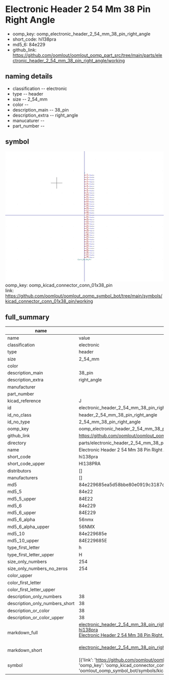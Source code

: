 # Electronic Header 2 54 Mm 38 Pin Right Angle

  
* oomp_key: oomp_electronic_header_2_54_mm_38_pin_right_angle 
* short_code: hi138pra
* md5_6: 84e229  
* github_link: https://github.com/oomlout/oomlout_oomp_part_src/tree/main/parts/electronic_header_2_54_mm_38_pin_right_angle/working  
## naming details
* classification -- electronic
* type -- header
* size -- 2_54_mm
* color -- 
* description_main -- 38_pin
* description_extra -- right_angle
* manucaturer -- 
* part_number -- 



## symbol

![](symbol/0/working/working_600.png)  
oomp_key: oomp_kicad_connector_conn_01x38_pin  
link: https://github.com/oomlout/oomlout_oomp_symbol_bot/tree/main/symbols/kicad_connector_conn_01x38_pin/working  


## full_summary
| name | value | 
| --- | --- | 
| name | value | 
| classification | electronic | 
| type | header | 
| size | 2_54_mm | 
| color |  | 
| description_main | 38_pin | 
| description_extra | right_angle | 
| manufacturer |  | 
| part_number |  | 
| kicad_reference | J | 
| id | electronic_header_2_54_mm_38_pin_right_angle | 
| id_no_class | header_2_54_mm_38_pin_right_angle | 
| id_no_type | 2_54_mm_38_pin_right_angle | 
| oomp_key | oomp_electronic_header_2_54_mm_38_pin_right_angle | 
| github_link | https://github.com/oomlout/oomlout_oomp_part_src/tree/main/parts/electronic_header_2_54_mm_38_pin_right_angle/working | 
| directory | parts/electronic_header_2_54_mm_38_pin_right_angle | 
| name | Electronic Header 2 54 Mm 38 Pin Right Angle | 
| short_code | hi138pra | 
| short_code_upper | HI138PRA | 
| distributors | [] | 
| manufacturers | [] | 
| md5 | 84e229685ea5d58bbe80e0919c3187c7 | 
| md5_5 | 84e22 | 
| md5_5_upper | 84E22 | 
| md5_6 | 84e229 | 
| md5_6_upper | 84E229 | 
| md5_6_alpha | 56nmx | 
| md5_6_alpha_upper | 56NMX | 
| md5_10 | 84e229685e | 
| md5_10_upper | 84E229685E | 
| type_first_letter | h | 
| type_first_letter_upper | H | 
| size_only_numbers | 254 | 
| size_only_numbers_no_zeros | 254 | 
| color_upper |  | 
| color_first_letter |  | 
| color_first_letter_upper |  | 
| description_only_numbers | 38 | 
| description_only_numbers_short | 38 | 
| description_or_color | 38 | 
| description_or_color_upper | 38 | 
| markdown_full | [electronic_header_2_54_mm_38_pin_right_angle](https://github.com/oomlout/oomlout_oomp_part_src/tree/main/parts/electronic_header_2_54_mm_38_pin_right_angle/working)<br>[hi138pra](https://github.com/oomlout/oomlout_oomp_part_src/tree/main/parts/electronic_header_2_54_mm_38_pin_right_angle/working)<br>[Electronic Header 2 54 Mm 38 Pin Right Angle](https://github.com/oomlout/oomlout_oomp_part_src/tree/main/parts/electronic_header_2_54_mm_38_pin_right_angle/working)<br><br> | 
| markdown_short | [electronic_header_2_54_mm_38_pin_right_angle](https://github.com/oomlout/oomlout_oomp_part_src/tree/main/parts/electronic_header_2_54_mm_38_pin_right_angle/working)<br><br> | 
| symbol | [{'link': 'https://github.com/oomlout/oomlout_oomp_symbol_bot/tree/main/symbols/kicad_connector_conn_01x38_pin', 'oomp_key': 'oomp_kicad_connector_conn_01x38_pin', 'directory': 'oomlout_oomp_symbol_bot/symbols/kicad_connector_conn_01x38_pin//working/working.kicad_sym'}] | 
